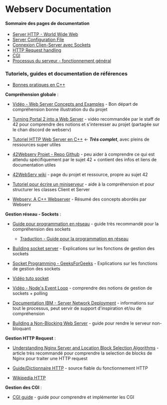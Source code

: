 # Webserv Documentation

#### Sommaire des pages de documentation
* [Server HTTP - World Wide Web](general.md)
* [Server Configuration File](configuration.md)
* [Connexion Clien-Server avec Sockets](socket.md)
* [HTTP Request handling](request_http.md)
* [CGI](cgi.md)
* [Processus du serveur - fonctionnement général](processus.md)


### Tutoriels, guides et documentation de références

* [Bonnes pratiques en C++](https://isocpp.github.io/CppCoreGuidelines/CppCoreGuidelines)

**Compréhension globale** :

* [Vidéo - Web Server Concepts and Examples](https://www.youtube.com/watch?v=9J1nJOivdyw) - Bon départ de compréhension bonne illustration du du projet

* [Turning Portal 2 into a Web Server](https://www.youtube.com/watch?v=-v5vCLLsqbA) - vidéo recommandée par le staff de 42 pour comprendre des notions et s'interesser au projet (partagée sur le chan discord de webserv)

* [Tutoriel HTTP Web Server en C++](https://github.com/Dungyichao/http_server) <- ***Très complet***, avec pleins de ressources super utiles

* [42Webserv Projet - Repo Github](https://github.com/Kaydooo/Webserv_42) - peu aider à comprendre ce qui est attendu spécifiquement par le sujet 42 + contient des infos et liens de documentation utiles

* [42WebServ wiki](https://github.com/Tablerase/42_WebServ/wiki/Home/ed1da06241dbecd510ffb702094d7af7fff191bf) - page du projet et ressource, propre au sujet 42

* [Tutoriel pour écrire un miniserveur](https://bousk.developpez.com/cours/reseau-c++/TCP/08-premier-serveur-mini-serveur/) - aide à la compréhension et pour structurer les classes Client et Server

* [Webserv: A C++ Webserver](https://hackmd.io/@laian/SJZHcOsmT) - Résumé des concepts abordés par Webserv

**Gestion réseau - Sockets** :

* [Guide pour programmation en réseau](https://beej.us/guide/bgnet/pdf/bgnet_usl_c_1.pdf) - guide très recommandé pour la compréhension des sockets
	* [Traduction - Guide pour la programmation en réseau](http://vidalc.chez.com/lf/socket.html)

* [Building socket server](https://ncona.com/2019/04/building-a-simple-server-with-cpp/) - Explications sur les fonctions de gestion des sockets

* [Socket Programming - GeeksForGeeks](https://www.geeksforgeeks.org/socket-programming-cc/) - Explications sur les fonctions de gestion des sockets

* [Vidéo tuto socket](https://www.youtube.com/watch?v=s3o5tixMFho)

* [Vidéo - Node's Event Loop](https://www.youtube.com/watch?v=P9csgxBgaZ8) - comprendre des notions de gestion de sockets + polling

* [Documentation IBM - Server Network Deployment](https://www.ibm.com/docs/fr/was-nd/8.5.5?topic=icwspi-configuring-web-server-application-server-profile-same-machine) - informations sur tout le processus, peut servir de support d'inspiration et/ou de compréhension

* [Building a Non-Blocking Web Server](https://m4nnb3ll.medium.com/webserv-building-a-non-blocking-web-server-in-c-98-a-42-project-04c7365e4ec7) - guide pour rendre le serveur non-bloquant

**Gestion HTTP Request** :

* [Understanding Nginx Server and Location Block Selection Algorithms](https://www.digitalocean.com/community/tutorials/understanding-nginx-server-and-location-block-selection-algorithms) - article très recommandé pour comprendre la selection de blocks de Nginx pour traiter une HTTP request

* [Guide/Dictionnaire HTTP](https://developer.mozilla.org/fr/docs/Web/HTTP/Guides/Overview) - source fiable du fonctionnement HTTP

* [Wikipedia HTTP](https://en.wikipedia.org/wiki/HTTP)

**Gestion des CGI** :

* [CGI guide](https://www.tutorialspoint.com/cplusplus/cpp_web_programming.htm) - guide pour comprendre et implémenter les CGI

